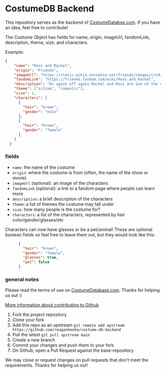 # CostumeDB Backend

This repository serves as the backend of [CostumeDatabse.com](https://costumedatabase.com/). If you have an idea, feel free to contribute!

The Costume Object has fields for name, origin, imageUrl, fandomLink, description, theme, size, and characters. 

Example:
```json
{
    "name": "Ross and Rachel",
    "origin": "Friends",
    "imageUrl": "https://static.wikia.nocookie.net/friends/images/c/c9/Ross_and_Rachel_-_Final_Kiss_-_10x18.png",
    "fandomLink": "https://friends.fandom.com/wiki/Ross_and_Rachel",
    "description": "On again off again Rachel and Ross are one of the central couples on Friends. Were they on a break? It's up to you!",
    "theme": ["sitcom", "romantic"],
    "size": 2,
    "characters": [
      {
        "hair": "brown",
        "gender": "male"
      },
      {
        "hair": "brown",
        "gender": "female"
      }
    ]
  }
```

### fields
- `name`: the name of the costume
- `origin`: where the costume is from (often, the name of the show or movie)
- `imageUrl` (optional): an image of the characters
- `fandomLink` (optional): a link to a fandom page where people can learn more
- `description`: a brief description of the characters
- `theme`: a list of themes the costume may fall under
- `size`: how many people is the costume for?
- `characters`: a list of the characters, represented by hair color/gender/glasses/etc

Characters can now have glasses or be a pet/animal! These are optional boolean fields so feel free to leave them out, but they would look like this:
```json
      {
        "hair": "brown",
        "gender": "female",
        "glasses": true,
        "pet": false
      }
```

### general notes
Please read the terms of use on [CostumeDatabase.com](https://costumedatabase.com/terms). Thanks for helping us out :)

[More information about contributing to Github](https://www.dataschool.io/how-to-contribute-on-github/)
1. Fork the project repository 
2. Clone your fork 
3. Add this repo as an upstream `git remote add upstream https://github.com/reaganhenke/costume-db-backend`
4. Pull the latest `git pull upstream main`
5. Create a new branch
6. Commit your changes and push them to your fork
7. On Github, open a Pull Request against the base-repository

We may close or request changes on pull requests that don't meet the requirements. Thanks for helping us out!
